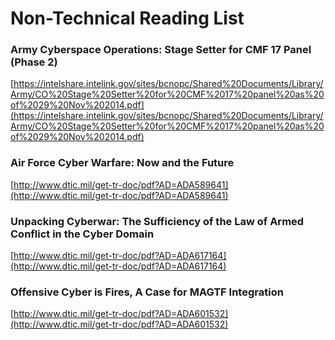 # Non-Technical Reading List

### Army Cyberspace Operations: Stage Setter for CMF 17 Panel (Phase 2)
[https://intelshare.intelink.gov/sites/bcnopc/Shared%20Documents/Library/Army/CO%20Stage%20Setter%20for%20CMF%2017%20panel%20as%20of%2029%20Nov%202014.pdf](https://intelshare.intelink.gov/sites/bcnopc/Shared%20Documents/Library/Army/CO%20Stage%20Setter%20for%20CMF%2017%20panel%20as%20of%2029%20Nov%202014.pdf)

### Air Force Cyber Warfare: Now and the Future
[http://www.dtic.mil/get-tr-doc/pdf?AD=ADA589641](http://www.dtic.mil/get-tr-doc/pdf?AD=ADA589641)

### Unpacking Cyberwar: The Sufficiency of the Law of Armed Conflict in the Cyber Domain
[http://www.dtic.mil/get-tr-doc/pdf?AD=ADA617164](http://www.dtic.mil/get-tr-doc/pdf?AD=ADA617164)

### Offensive Cyber is Fires, A Case for MAGTF Integration
[http://www.dtic.mil/get-tr-doc/pdf?AD=ADA601532](http://www.dtic.mil/get-tr-doc/pdf?AD=ADA601532)

